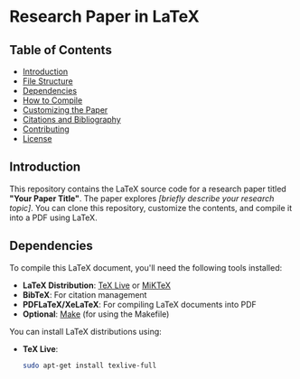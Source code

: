 
# Research Paper in LaTeX

## Table of Contents
- [Introduction](#introduction)
- [File Structure](#file-structure)
- [Dependencies](#dependencies)
- [How to Compile](#how-to-compile)
- [Customizing the Paper](#customizing-the-paper)
- [Citations and Bibliography](#citations-and-bibliography)
- [Contributing](#contributing)
- [License](#license)

## Introduction

This repository contains the LaTeX source code for a research paper titled **"Your Paper Title"**. The paper explores *[briefly describe your research topic]*. You can clone this repository, customize the contents, and compile it into a PDF using LaTeX.


## Dependencies

To compile this LaTeX document, you'll need the following tools installed:

- **LaTeX Distribution**: [TeX Live](https://www.tug.org/texlive/) or [MiKTeX](https://miktex.org/)
- **BibTeX**: For citation management
- **PDFLaTeX/XeLaTeX**: For compiling LaTeX documents into PDF
- **Optional**: [Make](https://www.gnu.org/software/make/) (for using the Makefile)

You can install LaTeX distributions using:

- **TeX Live**:
  ```bash
  sudo apt-get install texlive-full


